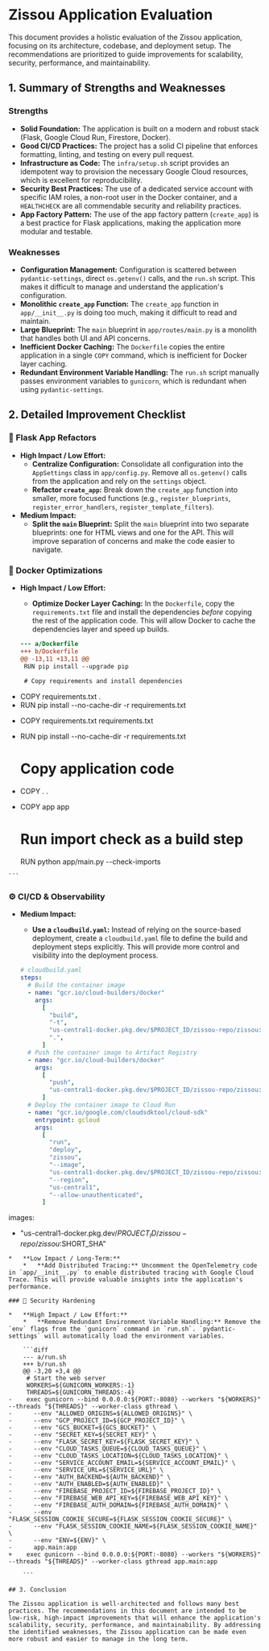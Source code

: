 # Zissou Application Evaluation

This document provides a holistic evaluation of the Zissou application, focusing on its architecture, codebase, and deployment setup. The recommendations are prioritized to guide improvements for scalability, security, performance, and maintainability.

## 1. Summary of Strengths and Weaknesses

### Strengths

*   **Solid Foundation:** The application is built on a modern and robust stack (Flask, Google Cloud Run, Firestore, Docker).
*   **Good CI/CD Practices:** The project has a solid CI pipeline that enforces formatting, linting, and testing on every pull request.
*   **Infrastructure as Code:** The `infra/setup.sh` script provides an idempotent way to provision the necessary Google Cloud resources, which is excellent for reproducibility.
*   **Security Best Practices:** The use of a dedicated service account with specific IAM roles, a non-root user in the Docker container, and a `HEALTHCHECK` are all commendable security and reliability practices.
*   **App Factory Pattern:** The use of the app factory pattern (`create_app`) is a best practice for Flask applications, making the application more modular and testable.

### Weaknesses

*   **Configuration Management:** Configuration is scattered between `pydantic-settings`, direct `os.getenv()` calls, and the `run.sh` script. This makes it difficult to manage and understand the application's configuration.
*   **Monolithic `create_app` Function:** The `create_app` function in `app/__init__.py` is doing too much, making it difficult to read and maintain.
*   **Large Blueprint:** The `main` blueprint in `app/routes/main.py` is a monolith that handles both UI and API concerns.
*   **Inefficient Docker Caching:** The `Dockerfile` copies the entire application in a single `COPY` command, which is inefficient for Docker layer caching.
*   **Redundant Environment Variable Handling:** The `run.sh` script manually passes environment variables to `gunicorn`, which is redundant when using `pydantic-settings`.

## 2. Detailed Improvement Checklist

### 🧩 Flask App Refactors

*   **High Impact / Low Effort:**
    *   **Centralize Configuration:** Consolidate all configuration into the `AppSettings` class in `app/config.py`. Remove all `os.getenv()` calls from the application and rely on the `settings` object.
    *   **Refactor `create_app`:** Break down the `create_app` function into smaller, more focused functions (e.g., `register_blueprints`, `register_error_handlers`, `register_template_filters`).
*   **Medium Impact:**
    *   **Split the `main` Blueprint:** Split the `main` blueprint into two separate blueprints: one for HTML views and one for the API. This will improve separation of concerns and make the code easier to navigate.

### 🐳 Docker Optimizations

*   **High Impact / Low Effort:**
    *   **Optimize Docker Layer Caching:** In the `Dockerfile`, copy the `requirements.txt` file and install the dependencies *before* copying the rest of the application code. This will allow Docker to cache the dependencies layer and speed up builds.

    ```diff
    --- a/Dockerfile
    +++ b/Dockerfile
    @@ -13,11 +13,11 @@
     RUN pip install --upgrade pip
 
     # Copy requirements and install dependencies
-    COPY requirements.txt .
-    RUN pip install --no-cache-dir -r requirements.txt
+    COPY requirements.txt requirements.txt
+    RUN pip install --no-cache-dir -r requirements.txt
 
     # Copy application code
-    COPY . .
+    COPY app app
 
     # Run import check as a build step
     RUN python app/main.py --check-imports

    ```

### ⚙️ CI/CD & Observability

*   **Medium Impact:**
    *   **Use a `cloudbuild.yaml`:** Instead of relying on the source-based deployment, create a `cloudbuild.yaml` file to define the build and deployment steps explicitly. This will provide more control and visibility into the deployment process.

    ```yaml
    # cloudbuild.yaml
    steps:
      # Build the container image
      - name: "gcr.io/cloud-builders/docker"
        args:
          [
            "build",
            "-t",
            "us-central1-docker.pkg.dev/$PROJECT_ID/zissou-repo/zissou:$SHORT_SHA",
            ".",
          ]
      # Push the container image to Artifact Registry
      - name: "gcr.io/cloud-builders/docker"
        args:
          [
            "push",
            "us-central1-docker.pkg.dev/$PROJECT_ID/zissou-repo/zissou:$SHORT_SHA",
          ]
      # Deploy the container image to Cloud Run
      - name: "gcr.io/google.com/cloudsdktool/cloud-sdk"
        entrypoint: gcloud
        args:
          [
            "run",
            "deploy",
            "zissou",
            "--image",
            "us-central1-docker.pkg.dev/$PROJECT_ID/zissou-repo/zissou:$SHORT_SHA",
            "--region",
            "us-central1",
            "--allow-unauthenticated",
          ]
images:
  - "us-central1-docker.pkg.dev/$PROJECT_ID/zissou-repo/zissou:$SHORT_SHA"
```
*   **Low Impact / Long-Term:**
    *   **Add Distributed Tracing:** Uncomment the OpenTelemetry code in `app/__init__.py` to enable distributed tracing with Google Cloud Trace. This will provide valuable insights into the application's performance.

### 🔐 Security Hardening

*   **High Impact / Low Effort:**
    *   **Remove Redundant Environment Variable Handling:** Remove the `env` flags from the `gunicorn` command in `run.sh`. `pydantic-settings` will automatically load the environment variables.

    ```diff
    --- a/run.sh
    +++ b/run.sh
    @@ -3,20 +3,4 @@
     # Start the web server
     WORKERS=${GUNICORN_WORKERS:-1}
     THREADS=${GUNICORN_THREADS:-4}
-    exec gunicorn --bind 0.0.0.0:${PORT:-8080} --workers "${WORKERS}" --threads "${THREADS}" --worker-class gthread \
-      --env "ALLOWED_ORIGINS=${ALLOWED_ORIGINS}" \
-      --env "GCP_PROJECT_ID=${GCP_PROJECT_ID}" \
-      --env "GCS_BUCKET=${GCS_BUCKET}" \
-      --env "SECRET_KEY=${SECRET_KEY}" \
-      --env "FLASK_SECRET_KEY=${FLASK_SECRET_KEY}" \
-      --env "CLOUD_TASKS_QUEUE=${CLOUD_TASKS_QUEUE}" \
-      --env "CLOUD_TASKS_LOCATION=${CLOUD_TASKS_LOCATION}" \
-      --env "SERVICE_ACCOUNT_EMAIL=${SERVICE_ACCOUNT_EMAIL}" \
-      --env "SERVICE_URL=${SERVICE_URL}" \
-      --env "AUTH_BACKEND=${AUTH_BACKEND}" \
-      --env "AUTH_ENABLED=${AUTH_ENABLED}" \
-      --env "FIREBASE_PROJECT_ID=${FIREBASE_PROJECT_ID}" \
-      --env "FIREBASE_WEB_API_KEY=${FIREBASE_WEB_API_KEY}" \
-      --env "FIREBASE_AUTH_DOMAIN=${FIREBASE_AUTH_DOMAIN}" \
-      --env "FLASK_SESSION_COOKIE_SECURE=${FLASK_SESSION_COOKIE_SECURE}" \
-      --env "FLASK_SESSION_COOKIE_NAME=${FLASK_SESSION_COOKIE_NAME}" \
-      --env "ENV=${ENV}" \
-      app.main:app
+    exec gunicorn --bind 0.0.0.0:${PORT:-8080} --workers "${WORKERS}" --threads "${THREADS}" --worker-class gthread app.main:app

    ```

## 3. Conclusion

The Zissou application is well-architected and follows many best practices. The recommendations in this document are intended to be low-risk, high-impact improvements that will enhance the application's scalability, security, performance, and maintainability. By addressing the identified weaknesses, the Zissou application can be made even more robust and easier to manage in the long term.

